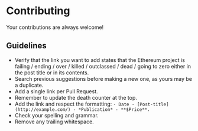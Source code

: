 # Contributing

Your contributions are always welcome!

## Guidelines

* Verify that the link you want to add states that the Ethereum project is failing / ending / over / killed / outclassed / dead / going to zero either in the post title or in its contents.
* Search previous suggestions before making a new one, as yours may be a duplicate.
* Add a single link per Pull Request.
* Remember to update the death counter at the top.
* Add the link and respect the formatting: `- Date - [Post-title](http://example.com/) - *Publication* - **$Price**.`
* Check your spelling and grammar.
* Remove any trailing whitespace.
